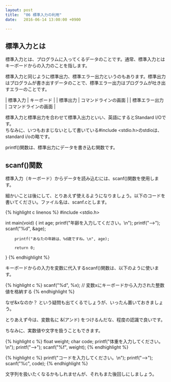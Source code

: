 ```yaml
---
layout: post
title:  "06 標準入力の利用"
date:   2016-06-14 13:00:00 +0900

---
```


## 標準入力とは
標準入力とは、プログラムに入ってくるデータのことです。通常、標準入力とはキーボードからの入力のことを指します。

標準入力と同じように標準出力、標準エラー出力というのもあります。標準出力はプログラムが書き出すデータのことで、標準エラー出力はプログラムが吐き出すエラーのことです。

| 標準入力       | キーボード           |
| 標準出力       | コマンドラインの画面 |
| 標準エラー出力 | コマンドラインの画面 |

標準入力と標準出力を合わせて標準入出力といい、英語にするとStandard I/Oです。  
ちなみに、いつもおまじないとして書いている#include <stdio.h>のstdioは、standard i/oの略です。

printf()関数は、標準出力にデータを書き込む関数です。

## scanf()関数
標準入力（キーボード）からデータを読み込むには、scanf()関数を使用します。

細かいことは後にして、とりあえず使えるようになりましょう。以下のコードを書いてください。ファイル名は、scanf.cとします。

{% highlight c linenos %}
#include <stdio.h>

int main(void)
{
        int age;
        printf("年齢を入力してください。\n");
        printf("-->");
        scanf("%d", &age);

        printf("あなたの年齢は、%d歳ですね。\n", age);

        return 0;
}
{% endhighlight %}

キーボードからの入力を変数に代入するscanf()関数は、以下のように使います。

{% highlight c %}
scanf("%d", %x); // 変数xにキーボードから入力された整数値を格納する
{% endhighlight %}

なぜ&xなのか？ という疑問も出てくるでしょうが、いったん置いておきましょう。

とりあえず今は、変数名に &(アンド) をつけるんだな、程度の認識で良いです。

ちなみに、実数値や文字を扱うこともできます。

{% highlight c %}
float weight;
char code;
printf("体重を入力してください。\n");
printf("-->");
scanf("%f", weight);
{% endhighlight %}

{% highlight c %}
printf("コードを入力してください。\n");
printf("-->");
scanf("%c", code);
{% endhighlight %}


文字列を扱いたくなるかもしれませんが、それもまた後回しにしましょう。

